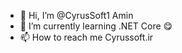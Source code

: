 - 👋 Hi, I’m @CyrusSoft1 Amin
- 🌱 I’m currently learning .NET Core 😋
- 📫 How to reach me Cyrussoft.ir 

<!---
CyrusSoft1/CyrusSoft1 is a ✨ special ✨ repository because its `README.md` (this file) appears on your GitHub profile.
You can click the Preview link to take a look at your changes.
--->

